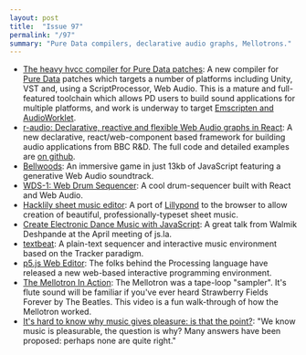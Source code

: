 ```yaml
---
layout: post
title:  "Issue 97"
permalink: "/97"
summary: "Pure Data compilers, declarative audio graphs, Mellotrons."
---
```


- [The heavy hvcc compiler for Pure Data patches](https://github.com/enzienaudio/hvcc): A new compiler for [Pure Data](http://puredata.info/) patches which targets a number of platforms including Unity, VST and, using a ScriptProcessor, Web Audio. This is a mature and full-featured toolchain which allows PD users to build sound applications for multiple platforms, and work is underway to target [Emscripten and AudioWorklet](https://twitter.com/hochsays/status/1039574100774023168).
- [r-audio: Declarative, reactive and flexible Web Audio graphs in React](https://medium.com/bbc-design-engineering/r-audio-declarative-reactive-and-flexible-web-audio-graphs-in-react-102c44a1c69c): A new declarative, react/web-component based framework for building audio applications from BBC R&D. The full code and detailed examples are [on github](https://github.com/bbc/r-audio).
- [Bellwoods](https://bellwoods.xyz/): An immersive game in just 13kb of JavaScript featuring a generative Web Audio soundtrack.
- [WDS-1: Web Drum Sequencer](https://stufreen.github.io/web-drum-sequencer/): A cool drum-sequencer built with React and Web Audio.
- [Hacklily sheet music editor](https://www.hacklily.org/): A port of [Lillypond](http://lilypond.org/) to the browser to allow creation of beautiful, professionally-typeset sheet music.
- [Create Electronic Dance Music with JavaScript](https://youtu.be/SySdchiCjsQ): A great talk from Walmik Deshpande at the April meeting of js.la.
- [textbeat](https://github.com/flipcoder/textbeat/blob/master/README.md): A plain-text sequencer and interactive music environment based on the Tracker paradigm.
- [p5.js Web Editor](https://medium.com/processing-foundation/hello-p5-js-web-editor-b90b902b74cf): The folks behind the Processing language have released a new web-based interactive programming environment.
- [The Mellotron In Action](https://www.youtube.com/watch?v=VsEso9JagdQ): The Mellotron was a tape-loop "sampler". It's flute sound will be familiar if you've ever heard Strawberry Fields Forever by The Beatles. This video is a fun walk-through of how the Mellotron worked.
- [It's hard to know why music gives pleasure: is that the point?](https://aeon.co/essays/its-hard-to-know-why-music-gives-pleasure-is-that-the-point): "We know music is pleasurable, the question is why? Many answers have been proposed: perhaps none are quite right."
